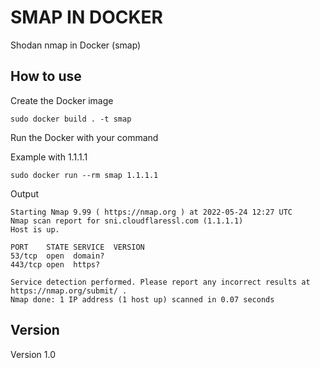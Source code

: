 # SMAP IN DOCKER

Shodan nmap in Docker (smap)
## How to use
Create the Docker image
```shell
sudo docker build . -t smap
```
Run the Docker with your command

Example with 1.1.1.1
```shell
sudo docker run --rm smap 1.1.1.1
```
Output
```shell
Starting Nmap 9.99 ( https://nmap.org ) at 2022-05-24 12:27 UTC
Nmap scan report for sni.cloudflaressl.com (1.1.1.1)
Host is up.

PORT    STATE SERVICE  VERSION
53/tcp  open  domain?  
443/tcp open  https?   

Service detection performed. Please report any incorrect results at https://nmap.org/submit/ .
Nmap done: 1 IP address (1 host up) scanned in 0.07 seconds
```

## Version
Version 1.0